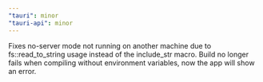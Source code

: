 ```yaml
---
"tauri": minor
"tauri-api": minor
---
```


Fixes no-server mode not running on another machine due to fs::read_to_string usage instead of the include_str macro.
Build no longer fails when compiling without environment variables, now the app will show an error.
